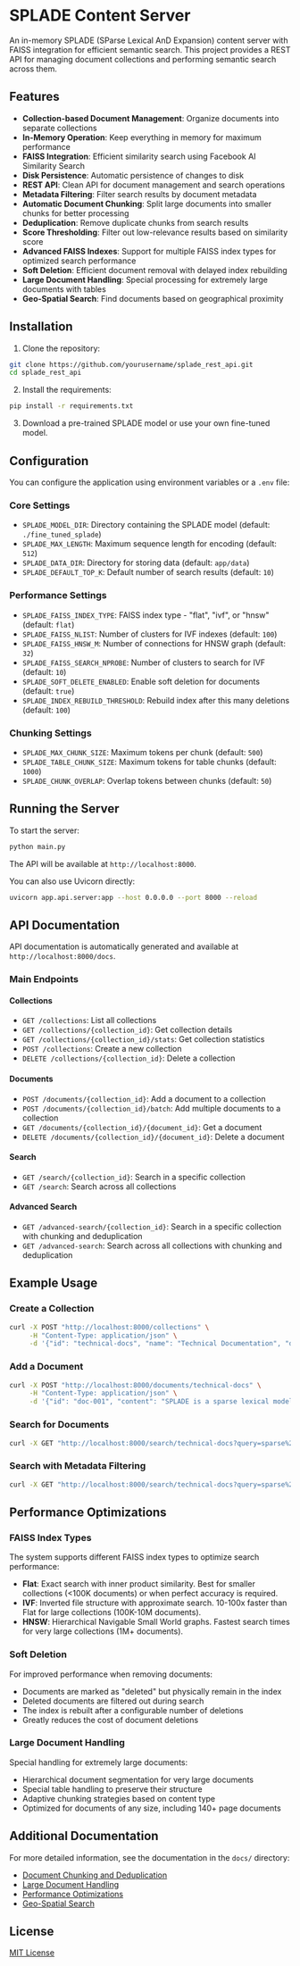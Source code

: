# SPLADE Content Server

An in-memory SPLADE (SParse Lexical AnD Expansion) content server with FAISS integration for efficient semantic search.
This project provides a REST API for managing document collections and performing semantic search across them.

## Features

- **Collection-based Document Management**: Organize documents into separate collections
- **In-Memory Operation**: Keep everything in memory for maximum performance
- **FAISS Integration**: Efficient similarity search using Facebook AI Similarity Search
- **Disk Persistence**: Automatic persistence of changes to disk
- **REST API**: Clean API for document management and search operations
- **Metadata Filtering**: Filter search results by document metadata
- **Automatic Document Chunking**: Split large documents into smaller chunks for better processing
- **Deduplication**: Remove duplicate chunks from search results
- **Score Thresholding**: Filter out low-relevance results based on similarity score
- **Advanced FAISS Indexes**: Support for multiple FAISS index types for optimized search performance
- **Soft Deletion**: Efficient document removal with delayed index rebuilding
- **Large Document Handling**: Special processing for extremely large documents with tables
- **Geo-Spatial Search**: Find documents based on geographical proximity

## Installation

1. Clone the repository:

```bash
git clone https://github.com/yourusername/splade_rest_api.git
cd splade_rest_api
```

2. Install the requirements:

```bash
pip install -r requirements.txt
```

3. Download a pre-trained SPLADE model or use your own fine-tuned model.

## Configuration

You can configure the application using environment variables or a `.env` file:

### Core Settings
- `SPLADE_MODEL_DIR`: Directory containing the SPLADE model (default: `./fine_tuned_splade`)
- `SPLADE_MAX_LENGTH`: Maximum sequence length for encoding (default: `512`)
- `SPLADE_DATA_DIR`: Directory for storing data (default: `app/data`)
- `SPLADE_DEFAULT_TOP_K`: Default number of search results (default: `10`)

### Performance Settings

- `SPLADE_FAISS_INDEX_TYPE`: FAISS index type - "flat", "ivf", or "hnsw" (default: `flat`)
- `SPLADE_FAISS_NLIST`: Number of clusters for IVF indexes (default: `100`)
- `SPLADE_FAISS_HNSW_M`: Number of connections for HNSW graph (default: `32`)
- `SPLADE_FAISS_SEARCH_NPROBE`: Number of clusters to search for IVF (default: `10`)
- `SPLADE_SOFT_DELETE_ENABLED`: Enable soft deletion for documents (default: `true`)
- `SPLADE_INDEX_REBUILD_THRESHOLD`: Rebuild index after this many deletions (default: `100`)

### Chunking Settings

- `SPLADE_MAX_CHUNK_SIZE`: Maximum tokens per chunk (default: `500`)
- `SPLADE_TABLE_CHUNK_SIZE`: Maximum tokens for table chunks (default: `1000`)
- `SPLADE_CHUNK_OVERLAP`: Overlap tokens between chunks (default: `50`)

## Running the Server

To start the server:

```bash
python main.py
```

The API will be available at `http://localhost:8000`.

You can also use Uvicorn directly:

```bash
uvicorn app.api.server:app --host 0.0.0.0 --port 8000 --reload
```

## API Documentation

API documentation is automatically generated and available at `http://localhost:8000/docs`.

### Main Endpoints

#### Collections

- `GET /collections`: List all collections
- `GET /collections/{collection_id}`: Get collection details
- `GET /collections/{collection_id}/stats`: Get collection statistics
- `POST /collections`: Create a new collection
- `DELETE /collections/{collection_id}`: Delete a collection

#### Documents

- `POST /documents/{collection_id}`: Add a document to a collection
- `POST /documents/{collection_id}/batch`: Add multiple documents to a collection
- `GET /documents/{collection_id}/{document_id}`: Get a document
- `DELETE /documents/{collection_id}/{document_id}`: Delete a document

#### Search

- `GET /search/{collection_id}`: Search in a specific collection
- `GET /search`: Search across all collections

#### Advanced Search

- `GET /advanced-search/{collection_id}`: Search in a specific collection with chunking and deduplication
- `GET /advanced-search`: Search across all collections with chunking and deduplication

## Example Usage

### Create a Collection

```bash
curl -X POST "http://localhost:8000/collections" \
     -H "Content-Type: application/json" \
     -d '{"id": "technical-docs", "name": "Technical Documentation", "description": "Technical documentation for our products"}'
```

### Add a Document

```bash
curl -X POST "http://localhost:8000/documents/technical-docs" \
     -H "Content-Type: application/json" \
     -d '{"id": "doc-001", "content": "SPLADE is a sparse lexical model for information retrieval", "metadata": {"category": "AI", "author": "John Doe"}}'
```

### Search for Documents

```bash
curl -X GET "http://localhost:8000/search/technical-docs?query=sparse%20lexical%20retrieval&top_k=5"
```

### Search with Metadata Filtering

```bash
curl -X GET "http://localhost:8000/search/technical-docs?query=sparse%20lexical%20retrieval&top_k=5&metadata_filter=%7B%22category%22%3A%22AI%22%7D"
```

## Performance Optimizations

### FAISS Index Types

The system supports different FAISS index types to optimize search performance:

- **Flat**: Exact search with inner product similarity. Best for smaller collections (<100K documents) or when perfect
  accuracy is required.
- **IVF**: Inverted file structure with approximate search. 10-100x faster than Flat for large collections (100K-10M
  documents).
- **HNSW**: Hierarchical Navigable Small World graphs. Fastest search times for very large collections (1M+ documents).

### Soft Deletion

For improved performance when removing documents:

- Documents are marked as "deleted" but physically remain in the index
- Deleted documents are filtered out during search
- The index is rebuilt after a configurable number of deletions
- Greatly reduces the cost of document deletions

### Large Document Handling

Special handling for extremely large documents:

- Hierarchical document segmentation for very large documents
- Special table handling to preserve their structure
- Adaptive chunking strategies based on content type
- Optimized for documents of any size, including 140+ page documents

## Additional Documentation

For more detailed information, see the documentation in the `docs/` directory:

- [Document Chunking and Deduplication](docs/chunking_and_deduplication.md)
- [Large Document Handling](docs/large_document_handling.md)
- [Performance Optimizations](docs/performance_optimizations.md)
- [Geo-Spatial Search](docs/geo_spatial_search.md)

## License

[MIT License](LICENSE)
